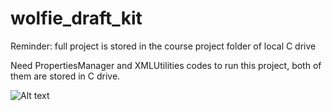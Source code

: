 # wolfie_draft_kit
Reminder: full project is stored in the course project folder of local C drive

Need PropertiesManager and XMLUtilities codes to run this project, both of them are stored in C drive.

![Alt text](https://cloud.githubusercontent.com/assets/9373504/11161812/ac75c0ec-8a55-11e5-8c9d-abff6b52028d.jpg)
